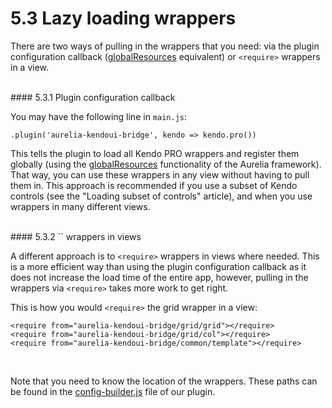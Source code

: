 # 5.3 Lazy loading wrappers


There are two ways of pulling in the wrappers that you need: via the plugin configuration callback ([globalResources](http://aurelia.io/docs.html#/aurelia/framework/1.0.0-beta.1.1.4/doc/api/class/FrameworkConfiguration) equivalent) or `<require>` wrappers in a view.

<br>
#### 5.3.1 Plugin configuration callback

You may have the following line in `main.js`:

`.plugin('aurelia-kendoui-bridge', kendo => kendo.pro())`
<br>

This tells the plugin to load all Kendo PRO wrappers and register them globally (using the [globalResources](http://aurelia.io/docs.html#/aurelia/framework/1.0.0-beta.1.1.4/doc/api/class/FrameworkConfiguration) functionality of the Aurelia framework). That way, you can use these wrappers in any view without having to pull them in. This approach is recommended if you use a subset of Kendo controls (see the "Loading subset of controls" article), and when you use wrappers in many different views.

<br>
#### 5.3.2 `<require>` wrappers in views

A different approach is to `<require>` wrappers in views where needed. This is a more efficient way than using the plugin configuration callback as it does not increase the load time of the entire app, however, pulling in the wrappers via `<require>` takes more work to get right.

This is how you would `<require>` the grid wrapper in a view:


```
<require from="aurelia-kendoui-bridge/grid/grid"></require>
<require from="aurelia-kendoui-bridge/grid/col"></require>
<require from="aurelia-kendoui-bridge/common/template"></require>
```
<br>

Note that you need to know the location of the wrappers. These paths can be found in the [config-builder.js](https://github.com/aurelia-ui-toolkits/aurelia-kendoui-bridge/blob/master/src/config-builder.js) file of our plugin.

